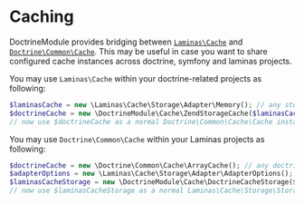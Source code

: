 # Caching

DoctrineModule provides bridging between
[`Laminas\Cache`](https://github.com/laminas/laminas-cache)
and [`Doctrine\Common\Cache`](https://github.com/doctrine/common/tree/master/lib/Doctrine/Common/Cache).
This may be useful in case you want to share configured cache instances across doctrine, symfony
and laminas projects.

You may use `Laminas\Cache` within your doctrine-related projects as following:

```php
$laminasCache = new \Laminas\Cache\Storage\Adapter\Memory(); // any storage adapter is OK here
$doctrineCache = new \DoctrineModule\Cache\ZendStorageCache($laminasCache);
// now use $doctrineCache as a normal Doctrine\Common\Cache\Cache instance
```

You may use `Doctrine\Common\Cache` within your Laminas projects as following:

```php
$doctrineCache = new \Doctrine\Common\Cache\ArrayCache(); // any doctrine cache is OK here
$adapterOptions = new \Laminas\Cache\Storage\Adapter\AdapterOptions();
$laminasCacheStorage = new \DoctrineModule\Cache\DoctrineCacheStorage($adapterOptions, $doctrineCache);
// now use $laminasCacheStorage as a normal Laminas\Cache\Storage\StorageInterface instance.
```
